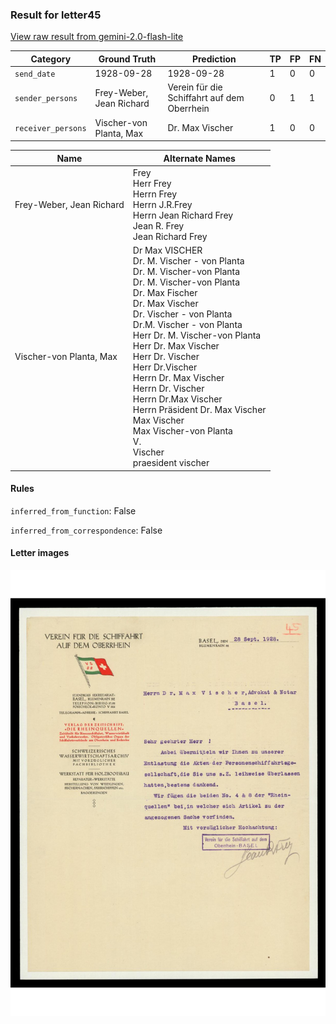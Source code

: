 ### Result for letter45
[View raw result from gemini-2.0-flash-lite](https://github.com/RISE-UNIBAS/humanities_data_benchmark/blob/main/results/2025-04-11/T20/request_T20_letter45.json)

| Category          | Ground Truth | Prediction | TP | FP | FN |
|------------------|--------------|------------|----|----|----|
| `send_date`        | 1928-09-28 | 1928-09-28 | 1 | 0 | 0 |
| `sender_persons`  | Frey-Weber, Jean Richard | Verein für die Schiffahrt auf dem Oberrhein | 0 | 1 | 1 |
| `receiver_persons` | Vischer-von Planta, Max | Dr. Max Vischer | 1 | 0 | 0 |

| Name | Alternate Names |
| --- | --- |
| Frey-Weber, Jean Richard | Frey<br>Herr Frey<br>Herrn Frey<br>Herrn J.R.Frey<br>Herrn Jean Richard Frey<br>Jean R. Frey<br>Jean Richard Frey |
| Vischer-von Planta, Max | Dr Max VISCHER<br>Dr. M. Vischer - von Planta<br>Dr. M. Vischer-von Planta<br>Dr. M. Vischer-von Planta<br>Dr. Max Fischer<br>Dr. Max Vischer<br>Dr. Vischer - von Planta<br>Dr.M. Vischer - von Planta<br>Herr Dr. M. Vischer-von Planta<br>Herr Dr. Max Vischer<br>Herr Dr. Vischer<br>Herr Dr.Vischer<br>Herrn Dr. Max Vischer<br>Herrn Dr. Vischer<br>Herrn Dr.Max Vischer<br>Herrn Präsident Dr. Max Vischer<br>Max Vischer<br>Max Vischer-von Planta<br>V.<br>Vischer<br>praesident vischer |

#### Rules
`inferred_from_function`: False

`inferred_from_correspondence`: False

#### Letter images

<img src="https://github.com/RISE-UNIBAS/humanities_data_benchmark/blob/main/benchmarks/metadata_extraction/images/letter45_p1.jpg?raw=true" alt="letter45_p1.jpg" width="800px">
